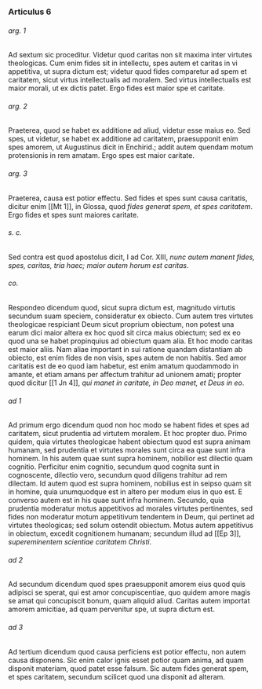 ### Articulus 6

###### arg. 1
Ad sextum sic proceditur. Videtur quod caritas non sit maxima inter virtutes theologicas. Cum enim fides sit in intellectu, spes autem et caritas in vi appetitiva, ut supra dictum est; videtur quod fides comparetur ad spem et caritatem, sicut virtus intellectualis ad moralem. Sed virtus intellectualis est maior morali, ut ex dictis patet. Ergo fides est maior spe et caritate.

###### arg. 2
Praeterea, quod se habet ex additione ad aliud, videtur esse maius eo. Sed spes, ut videtur, se habet ex additione ad caritatem, praesupponit enim spes amorem, ut Augustinus dicit in Enchirid.; addit autem quendam motum protensionis in rem amatam. Ergo spes est maior caritate.

###### arg. 3
Praeterea, causa est potior effectu. Sed fides et spes sunt causa caritatis, dicitur enim [[Mt 1]], in Glossa, quod *fides generat spem, et spes caritatem*. Ergo fides et spes sunt maiores caritate.

###### s. c.
Sed contra est quod apostolus dicit, I ad Cor. XIII, *nunc autem manent fides, spes, caritas, tria haec; maior autem horum est caritas*.

###### co.
Respondeo dicendum quod, sicut supra dictum est, magnitudo virtutis secundum suam speciem, consideratur ex obiecto. Cum autem tres virtutes theologicae respiciant Deum sicut proprium obiectum, non potest una earum dici maior altera ex hoc quod sit circa maius obiectum; sed ex eo quod una se habet propinquius ad obiectum quam alia. Et hoc modo caritas est maior aliis. Nam aliae important in sui ratione quandam distantiam ab obiecto, est enim fides de non visis, spes autem de non habitis. Sed amor caritatis est de eo quod iam habetur, est enim amatum quodammodo in amante, et etiam amans per affectum trahitur ad unionem amati; propter quod dicitur [[1 Jn 4]], *qui manet in caritate, in Deo manet, et Deus in eo*.

###### ad 1
Ad primum ergo dicendum quod non hoc modo se habent fides et spes ad caritatem, sicut prudentia ad virtutem moralem. Et hoc propter duo. Primo quidem, quia virtutes theologicae habent obiectum quod est supra animam humanam, sed prudentia et virtutes morales sunt circa ea quae sunt infra hominem. In his autem quae sunt supra hominem, nobilior est dilectio quam cognitio. Perficitur enim cognitio, secundum quod cognita sunt in cognoscente, dilectio vero, secundum quod diligens trahitur ad rem dilectam. Id autem quod est supra hominem, nobilius est in seipso quam sit in homine, quia unumquodque est in altero per modum eius in quo est. E converso autem est in his quae sunt infra hominem. Secundo, quia prudentia moderatur motus appetitivos ad morales virtutes pertinentes, sed fides non moderatur motum appetitivum tendentem in Deum, qui pertinet ad virtutes theologicas; sed solum ostendit obiectum. Motus autem appetitivus in obiectum, excedit cognitionem humanam; secundum illud ad [[Ep 3]], *supereminentem scientiae caritatem Christi*.

###### ad 2
Ad secundum dicendum quod spes praesupponit amorem eius quod quis adipisci se sperat, qui est amor concupiscentiae, quo quidem amore magis se amat qui concupiscit bonum, quam aliquid aliud. Caritas autem importat amorem amicitiae, ad quam pervenitur spe, ut supra dictum est.

###### ad 3
Ad tertium dicendum quod causa perficiens est potior effectu, non autem causa disponens. Sic enim calor ignis esset potior quam anima, ad quam disponit materiam, quod patet esse falsum. Sic autem fides generat spem, et spes caritatem, secundum scilicet quod una disponit ad alteram.

